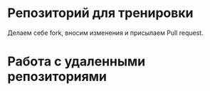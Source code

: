# Репозиторий для тренировки

Делаем себе fork, вносим изменения и присылаем Pull request.

# **Работа с удаленными репозиториями**